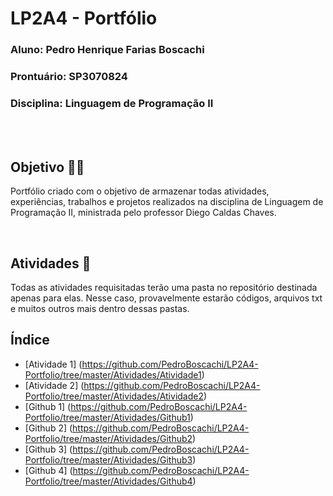 # LP2A4 - Portfólio

<h3><strong>Aluno:</strong> Pedro Henrique Farias Boscachi</h3>
<h3><strong>Prontuário:</strong> SP3070824</h3>
<h3><strong>Disciplina:</strong> Linguagem de Programação II</h3>

<br>
<br>

## Objetivo 👨‍🎓

Portfólio criado com o objetivo de armazenar todas atividades, experiências, trabalhos e projetos realizados na disciplina de Linguagem de Programação II, ministrada pelo professor Diego Caldas Chaves.

<br>

## Atividades 📝

Todas as atividades requisitadas terão uma pasta no repositório destinada apenas para elas. Nesse caso, provavelmente estarão códigos, arquivos txt e muitos outros mais dentro dessas pastas.

## Índice

- [Atividade 1] (https://github.com/PedroBoscachi/LP2A4-Portfolio/tree/master/Atividades/Atividade1)
- [Atividade 2] (https://github.com/PedroBoscachi/LP2A4-Portfolio/tree/master/Atividades/Atividade2)
- [Github 1] (https://github.com/PedroBoscachi/LP2A4-Portfolio/tree/master/Atividades/Github1)
- [Github 2] (https://github.com/PedroBoscachi/LP2A4-Portfolio/tree/master/Atividades/Github2)
- [Github 3] (https://github.com/PedroBoscachi/LP2A4-Portfolio/tree/master/Atividades/Github3)
- [Github 4] (https://github.com/PedroBoscachi/LP2A4-Portfolio/tree/master/Atividades/Github4)
